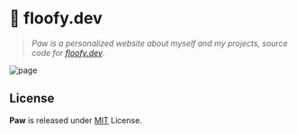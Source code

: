 # 🐾 floofy.dev

> _Paw is a personalized website about myself and my projects, source code for [floofy.dev](https://floofy.dev)_.

![page](https://noel-is.gay/images/49ccbd62.png)

## License

**Paw** is released under [MIT](/LICENSE) License.
